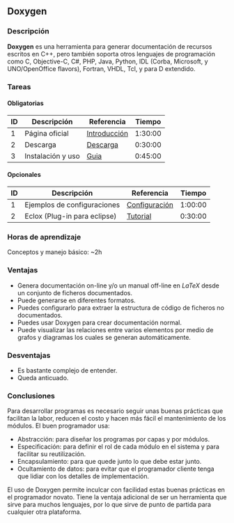 ##  Doxygen 

### Descripción
**Doxygen** es una herramienta para generar documentación de recursos escritos en C++, pero también soporta otros lenguajes de programación como C, Objective-C, C#, PHP, Java, Python, IDL (Corba, Microsoft, y UNO/OpenOffice flavors), Fortran, VHDL, Tcl, y para D extendido.

### Tareas

#### Obligatorias

| ID | Descripción                                | Referencia                   | Tiempo  |
|----| ------------------------------------------ | ---------------------------- | ------- |
| 1  | Página oficial                             | [Introducción][enlace1]      | 1:30:00 |
| 2  | Descarga                                   | [Descarga][enlace3]          | 0:30:00 |
| 3  | Instalación y uso                          | [Guia][enlace4]              | 0:45:00 |

[enlace1]: http://www.doxygen.nl/
[enlace3]: http://www.doxygen.nl/download.html
[enlace4]: https://drive.google.com/open?id=1rRANm6V-7mH3jVwsUqV1A4jhAsj4EjSi


#### Opcionales

| ID | Descripción                                 | Referencia              | Tiempo  |
|----| ------------------------------------------- | ------------------------| ------- |
| 1  | Ejemplos de configuraciones                 | [Configuración][enlace4]| 1:00:00 |
| 2  | Eclox (Plug-in para eclipse)                | [Tutorial][enlace5]     | 0:30:00 |

[enlace4]: https://docs.google.com/spreadsheets/d/1cExOR0wsVYlQeBx03XrV-LVO-YKflB_xKJLwhkYT1D8/edit?usp=sharing
[enlace5]: https://anb0s.github.io/eclox/

### Horas de aprendizaje
Conceptos y manejo básico: ~2h

### Ventajas
 * Genera documentación on-line y/o un manual off-line en *LaTeX* desde un conjunto de ficheros documentados. 
 * Puede generarse en diferentes formatos.
 * Puedes configurarlo para extraer la estructura de código de ficheros no documentados.
 * Puedes usar Doxygen para crear documentación normal.
 * Puede visualizar las relaciones entre varios elementos por medio de grafos y diagramas los cuales se generan automáticamente.

### Desventajas
 * Es bastante complejo de entender.
 * Queda anticuado.

### Conclusiones

Para desarrollar programas es necesario seguir unas buenas prácticas que facilitan la labor, reducen el costo y hacen más fácil el mantenimiento de los módulos. El buen programador usa:

* Abstracción: para diseñar los programas por capas y por módulos.
* Especificación: para definir el rol de cada módulo en el sistema y para facilitar su reutilización.
* Encapsulamiento: para que quede junto lo que debe estar junto.
* Ocultamiento de datos: para evitar que el programador cliente tenga que lidiar con los detalles de implementación.

El uso de Doxygen permite inculcar con facilidad estas buenas prácticas en el programador novato. Tiene la ventaja adicional de ser un herramienta que sirve para muchos lenguajes, por lo que sirve de punto de partida para cualquier otra plataforma.

